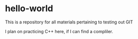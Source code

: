 # hello-world
This is a repository for all materials pertaining to testing out GIT

I plan on practicing C++ here, if I can find a compliler.

